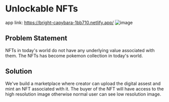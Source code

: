 # Unlockable NFTs
app link: https://bright-capybara-1bb710.netlify.app/
![image](https://user-images.githubusercontent.com/73986272/200154157-55258926-4ef5-4955-ab04-9661ef5e489b.png)

## Problem Statement
NFTs in today's world do not have any underlying value associated with them. The NFTs has become pokemon collection in today's world.

## Solution
We've build a marketplace where creator can upload the digital assest and mint an NFT associated with it.
The buyer of the NFT will have access to the high resolution image otherwise normal user can see low resolution image.
